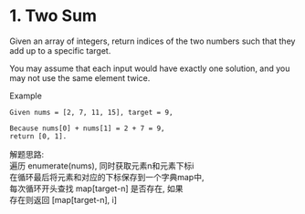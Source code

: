 # 1. Two Sum

Given an array of integers, return indices of the two numbers such that they add up to a specific target.

You may assume that each input would have exactly one solution, and you may not use the same element twice.

Example
```
Given nums = [2, 7, 11, 15], target = 9,

Because nums[0] + nums[1] = 2 + 7 = 9,
return [0, 1].
```

解题思路:  
遍历 enumerate(nums), 同时获取元素n和元素下标i  
在循环最后将元素和对应的下标保存到一个字典map中,   
每次循环开头查找 map[target-n] 是否存在, 如果  
存在则返回 [map[target-n], i]


